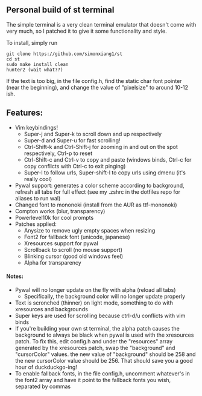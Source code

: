 ## Personal build of st terminal

The simple terminal is a very clean terminal emulator that doesn't come with very much, so I patched it to give it some functionality and style.

To install, simply run
```
git clone https://github.com/simonxiang1/st
cd st
sudo make install clean
hunter2 (wait what??)
```
If the text is too big, in the file config.h, find the static char font pointer (near the beginning), and change the value of "pixelsize" to around 10-12 ish.

## Features:

- Vim keybindings! 
  - Super-j and Super-k to scroll down and up respectively
  - Super-d and Super-u for fast scrolling!
  - Ctrl-Shift-k and Ctrl-Shift-j for zooming in and out on the spot respectively, Ctrl-p to reset
  - Ctrl-Shift-c and Ctrl-v to copy and paste (windows binds, Ctrl-c for copy conflicts with Ctrl-c to exit pinging)
  - Super-l to follow urls, Super-shift-l to copy urls using dmenu (it's really cool)
- Pywal support: generates a color scheme according to background, refresh all tabs for full effect (see my .zshrc in the dotfiles repo for aliases to run wal)
- Changed font to mononoki (install from the AUR as ttf-mononoki)
- Compton works (blur, transparency)
- Powerlevel10k for cool prompts
- Patches applied:
  - Anysize to remove ugly empty spaces when resizing
  - Font2 for fallback font (unicode, japanese)
  - Xresources support for pywal
  - Scrollback to scroll (no mouse support)
  - Blinking cursor (good old windows feel)
  - Alpha for transparency

#### Notes:
- Pywal will no longer update on the fly with alpha (reload all tabs)
  - Specifically, the background color will no longer update properly
- Text is scronched (thinner) on light mode, something to do with xresources and backgrounds
- Super keys are used for scrolling because ctrl-d/u conflicts with vim binds
- If you're building your own st terminal, the alpha patch causes the background to always be black when pywal is used with the xresources patch. To fix this, edit config.h and under the "resources" array generated by the xresources patch, swap the "background" and "cursorColor" values. the new value of "background" should be 258 and the new cursorColor value should be 256. That should save you a good hour of duckduckgo-ing!
- To enable fallback fonts, in the file config.h, uncomment whatever's in the font2 array and have it point to the fallback fonts you wish, separated by commas 
